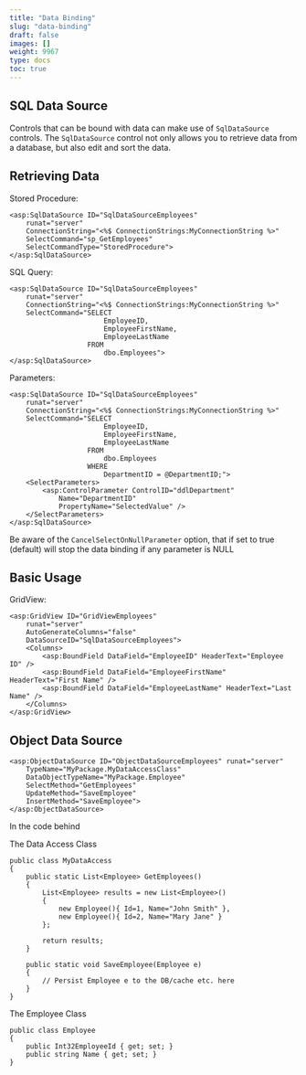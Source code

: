 ```yaml
---
title: "Data Binding"
slug: "data-binding"
draft: false
images: []
weight: 9967
type: docs
toc: true
---
```


## SQL Data Source
Controls that can be bound with data can make use of `SqlDataSource` controls. The `SqlDataSource` control not only allows you to retrieve data from a database, but also edit and sort the data.

Retrieving Data
---
Stored Procedure:

    <asp:SqlDataSource ID="SqlDataSourceEmployees"
        runat="server"
        ConnectionString="<%$ ConnectionStrings:MyConnectionString %>"
        SelectCommand="sp_GetEmployees"
        SelectCommandType="StoredProcedure">
    </asp:SqlDataSource>

SQL Query:

    <asp:SqlDataSource ID="SqlDataSourceEmployees"
        runat="server"
        ConnectionString="<%$ ConnectionStrings:MyConnectionString %>"
        SelectCommand="SELECT
                           EmployeeID, 
                           EmployeeFirstName,
                           EmployeeLastName
                       FROM
                           dbo.Employees">
    </asp:SqlDataSource>

Parameters:

    <asp:SqlDataSource ID="SqlDataSourceEmployees"
        runat="server"
        ConnectionString="<%$ ConnectionStrings:MyConnectionString %>"
        SelectCommand="SELECT
                           EmployeeID, 
                           EmployeeFirstName,
                           EmployeeLastName
                       FROM
                           dbo.Employees
                       WHERE
                           DepartmentID = @DepartmentID;">
        <SelectParameters>
            <asp:ControlParameter ControlID="ddlDepartment"
                Name="DepartmentID"
                PropertyName="SelectedValue" />
        </SelectParameters>
    </asp:SqlDataSource>

Be aware of the `CancelSelectOnNullParameter` option, that if set to true (default) will stop the data binding if any parameter is NULL

Basic Usage
---
GridView:

    <asp:GridView ID="GridViewEmployees"
        runat="server"
        AutoGenerateColumns="false"
        DataSourceID="SqlDataSourceEmployees">
        <Columns>
            <asp:BoundField DataField="EmployeeID" HeaderText="Employee ID" />
            <asp:BoundField DataField="EmployeeFirstName" HeaderText="First Name" />
            <asp:BoundField DataField="EmployeeLastName" HeaderText="Last Name" />
        </Columns>
    </asp:GridView>

## Object Data Source
    <asp:ObjectDataSource ID="ObjectDataSourceEmployees" runat="server"
        TypeName="MyPackage.MyDataAccessClass"                       
        DataObjectTypeName="MyPackage.Employee" 
        SelectMethod="GetEmployees"
        UpdateMethod="SaveEmployee"
        InsertMethod="SaveEmployee">
    </asp:ObjectDataSource>

In the code behind

The Data Access Class

    public class MyDataAccess
    {
        public static List<Employee> GetEmployees()
        {
            List<Employee> results = new List<Employee>()
            {
                new Employee(){ Id=1, Name="John Smith" }, 
                new Employee(){ Id=2, Name="Mary Jane" } 
            };
        
            return results;
        }  

        public static void SaveEmployee(Employee e)
        {
            // Persist Employee e to the DB/cache etc. here
        }        
    }


The Employee Class

    public class Employee
    {
        public Int32EmployeeId { get; set; }
        public string Name { get; set; }
    }

